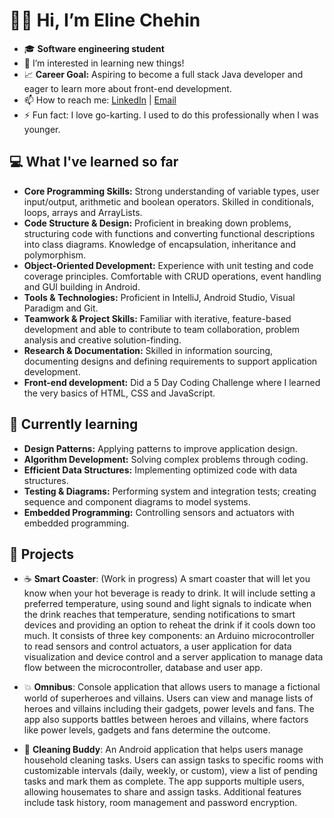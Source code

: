 # 👋🏽 Hi, I’m **Eline Chehin**
- 🎓 **Software engineering student**
- 👀 I’m interested in learning new things!
- 📈 **Career Goal:** Aspiring to become a full stack Java developer and eager to learn more about front-end development.
- 📫 How to reach me: [LinkedIn](https://www.linkedin.com/in/eline-chehin-9a0308157/) | [Email](mailto:elinepine@gmail.com)
- ⚡ Fun fact: I love go-karting. I used to do this professionally when I was younger.

## 💻 What I've learned so far
- **Core Programming Skills:** Strong understanding of variable types, user input/output, arithmetic and boolean operators. Skilled in conditionals, loops, arrays and ArrayLists.
- **Code Structure & Design:** Proficient in breaking down problems, structuring code with functions and converting functional descriptions into class diagrams. Knowledge of encapsulation, inheritance and polymorphism.
- **Object-Oriented Development:** Experience with unit testing and code coverage principles. Comfortable with CRUD operations, event handling and GUI building in Android.
- **Tools & Technologies:** Proficient in IntelliJ, Android Studio, Visual Paradigm and Git.
- **Teamwork & Project Skills:** Familiar with iterative, feature-based development and able to contribute to team collaboration, problem analysis and creative solution-finding.
- **Research & Documentation:** Skilled in information sourcing, documenting designs and defining requirements to support application development.
- **Front-end development:** Did a 5 Day Coding Challenge where I learned the very basics of HTML, CSS and JavaScript.

## 🌱 Currently learning
- **Design Patterns:** Applying patterns to improve application design.
- **Algorithm Development:** Solving complex problems through coding.
- **Efficient Data Structures:** Implementing optimized code with data structures.
- **Testing & Diagrams:** Performing system and integration tests; creating sequence and component diagrams to model systems.
- **Embedded Programming:** Controlling sensors and actuators with embedded programming.

## 🚧 Projects
- ☕ **Smart Coaster**: (Work in progress) A smart coaster that will let you know when your hot beverage is ready to drink. It will include setting a preferred temperature, using sound and light signals to indicate when the drink reaches that temperature, sending notifications to smart devices and providing an option to reheat the drink if it cools down too much. It consists of three key components: an Arduino microcontroller to read sensors and control actuators, a user application for data visualization and device control and a server application to manage data flow between the microcontroller, database and user app.

- 💥 **Omnibus**: Console application that allows users to manage a fictional world of superheroes and villains. Users can view and manage lists of heroes and villains including their gadgets, power levels and fans. The app also supports battles between heroes and villains, where factors like power levels, gadgets and fans determine the outcome.

- 🫧 **Cleaning Buddy**: An Android application that helps users manage household cleaning tasks. Users can assign tasks to specific rooms with customizable intervals (daily, weekly, or custom), view a list of pending tasks and mark them as complete. The app supports multiple users, allowing housemates to share and assign tasks. Additional features include task history, room management and password encryption.

<!---
ElineChehin/ElineChehin is a ✨ special ✨ repository because its `README.md` (this file) appears on your GitHub profile.
You can click the Preview link to take a look at your changes.
--->
